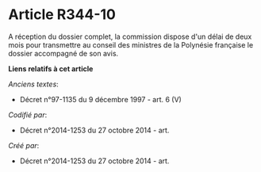 # Article R344-10

A réception du dossier complet, la commission dispose d'un délai de deux mois pour transmettre au conseil des ministres de la
Polynésie française le dossier accompagné de son avis.

**Liens relatifs à cet article**

_Anciens textes_:

  - Décret n°97-1135 du 9 décembre 1997 - art. 6 (V)

_Codifié par_:

  - Décret n°2014-1253 du 27 octobre 2014 - art.

_Créé par_:

  - Décret n°2014-1253 du 27 octobre 2014 - art.
